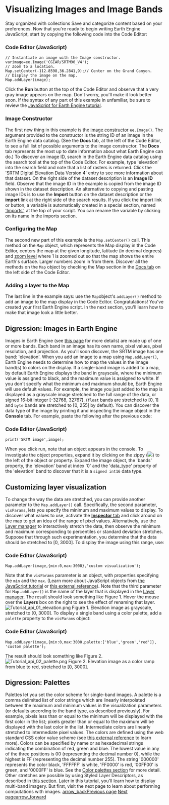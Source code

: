  
#  Visualizing Images and Image Bands 
Stay organized with collections  Save and categorize content based on your preferences. 
Now that you're ready to begin writing Earth Engine JavaScript, start by copying the following code into the Code Editor:
### Code Editor (JavaScript)
```
// Instantiate an image with the Image constructor.
varimage=ee.Image('CGIAR/SRTM90_V4');
// Zoom to a location.
Map.setCenter(-112.8598,36.2841,9);// Center on the Grand Canyon.
// Display the image on the map.
Map.addLayer(image);
```

Click the **Run** button at the top of the Code Editor and observe that a very gray image appears on the map. Don't worry, you'll make it look better soon. If the syntax of any part of this example in unfamiliar, be sure to review the [JavaScript for Earth Engine tutorial](https://developers.google.com/earth-engine/tutorials/tutorial_js_01).
### Image Constructor
The first new thing in this example is the [image constructor](https://developers.google.com/earth-engine/apidocs/ee-image) `ee.Image()`. The argument provided to the constructor is the string ID of an image in the Earth Engine data catalog. (See the **Docs** tab, at the left of the Code Editor, to see a full list of possible arguments to the image constructor. The **Docs** tab represents the most up to date information about what Earth Engine can do.)
To discover an image ID, search in the Earth Engine data catalog using the search tool at the top of the Code Editor. For example, type 'elevation' into the search field and note that a list of rasters is returned. Click the 'SRTM Digital Elevation Data Version 4' entry to see more information about that dataset. On the right side of the dataset description is an **Image ID** field. Observe that the image ID in the example is copied from the image ID shown in the dataset description. 
An alternative to copying and pasting image IDs is to use the **Import** button on the dataset description or the **import** link at the right side of the search results. If you click the import link or button, a variable is automatically created in a special section, named ['Imports'](https://developers.google.com/earth-engine/guides/playground#imports), at the top of your script. You can rename the variable by clicking on its name in the imports section.
### Configuring the Map
The second new part of this example is the `Map.setCenter()` call. This method on the `Map` object, which represents the Map display in the Code Editor, centers the map at the given longitude, latitude (in decimal degrees) and [zoom level](https://developers.google.com/maps/documentation/javascript/tutorial#zoom-levels) where 1 is zoomed out so that the map shows the entire Earth's surface. Larger numbers zoom in from there. Discover all the methods on the `Map` object by checking the Map section in the [Docs tab](https://developers.google.com/earth-engine/guides/playground#api-reference-docs-tab) on the left side of the Code Editor.
### Adding a layer to the Map
The last line in the example says: use the `Map`object's `addLayer()` method to add an image to the map display in the Code Editor.
Congratulations! You've created your first Earth Engine script. In the next section, you'll learn how to make that image look a little better.
## Digression: Images in Earth Engine
Images in Earth Engine (see [this page](https://developers.google.com/earth-engine/guides/image_overview) for more details) are made up of one or more bands. Each band in an image has its own name, pixel values, pixel resolution, and projection. As you'll soon discover, the SRTM image has one band: 'elevation'.
When you add an image to a map using `Map.addLayer()`, Earth Engine needs to determine how to map the values in the image band(s) to colors on the display. If a single-band image is added to a map, by default Earth Engine displays the band in grayscale, where the minimum value is assigned to black, and the maximum value is assigned to white. If you don't specify what the minimum and maximum should be, Earth Engine will use default values. For example, the image you just added to the map is displayed as a grayscale image stretched to the full range of the data, or signed 16-bit integer [-32768, 32767]. (`float` bands are stretched to [0, 1] and `byte` bands are stretched to [0, 255] by default).
You can discover the data type of the image by printing it and inspecting the image object in the **Console** tab. For example, paste the following after the previous code:
### Code Editor (JavaScript)
```
print('SRTM image',image);
```

When you click run, note that an object appears in the console. To investigate the object properties, expand it by clicking on the zippy (![](https://code.earthengine.google.com/images/zippy-tab.svg)) to the left of the object or property. Expand the image object, the 'bands' property, the 'elevation' band at index '0' and the 'data_type' property of the 'elevation' band to discover that it is a `signed int16` data type.
## Customizing layer visualization
To change the way the data are stretched, you can provide another parameter to the `Map.addLayer()` call. Specifically, the second parameter, `visParams`, lets you specify the minimum and maximum values to display. To discover what values to use, activate the [**Inspector** tab](https://developers.google.com/earth-engine/guides/playground#inspector-tab) and click around on the map to get an idea of the range of pixel values. Alternatively, use the [Layer manager](https://developers.google.com/earth-engine/guides/playground#layer-manager) to interactively stretch the data, then observe the minimum and maximum corresponding to percentiles or standard deviation stretches. Suppose that through such experimentation, you determine that the data should be stretched to [0, 3000]. To display the image using this range, use:
### Code Editor (JavaScript)
```
Map.addLayer(image,{min:0,max:3000},'custom visualization');
```

Note that the `visParams` parameter is an object, with properties specifying the `min` and the `max`. (Learn more about JavaScript objects from [the JavaScript tutorial](https://developers.google.com/earth-engine/tutorials/tutorial_js_01#basic-javascript-data-types) or [this external reference](https://developer.mozilla.org/en-US/docs/Web/JavaScript/Guide/Working_with_Objects)). Note that the third parameter for `Map.addLayer()` is the name of the layer that is displayed in the [Layer manager](https://developers.google.com/earth-engine/guides/playground#layer-manager). The result should look something like Figure 1. Hover the mouse over the **Layers** box on the right to see the effect of renaming that layer.
![Tutorial_api_01_elevation.png](https://developers.google.com/static/earth-engine/images/Tutorial_api_01_elevation.png) Figure 1. Elevation image as grayscale, stretched to [0, 3000]. 
To display a single band using a color palette, add a `palette` property to the `visParams` object:
### Code Editor (JavaScript)
```
Map.addLayer(image,{min:0,max:3000,palette:['blue','green','red']},
'custom palette');
```

The result should look something like Figure 2.
![Tutorial_api_02_palette.png](https://developers.google.com/static/earth-engine/images/Tutorial_api_02_palette.png) Figure 2. Elevation image as a color ramp from blue to red, stretched to [0, 3000]. 
## Digression: Palettes
Palettes let you set the color scheme for single-band images. A palette is a comma delimited list of color strings which are linearly interpolated between the maximum and minimum values in the visualization parameters (or defaults according to the band type, as described previously). For example, pixels less than or equal to the minimum will be displayed with the first color in the list; pixels greater than or equal to the maximum will be displayed with the last color in the list. Intermediate colors are linearly stretched to intermediate pixel values.
The colors are defined using the web standard CSS color value scheme (see [this external reference](https://en.wikipedia.org/wiki/Web_colors) to learn more). Colors can be specified by name or as hexadecimal strings indicating the combination of red, green and blue. The lowest value in any of the three positions is 00 (representing the decimal number 0), while the highest is FF (representing the decimal number 255). The string '000000' represents the color black, 'FFFFFF' is white, 'FF0000' is red, '00FF00' is green, and '0000FF' is blue. See the [Color palettes section](https://developers.google.com/earth-engine/guides/image_visualization#color-palettes) for more detail. Other stretches are possible by using Styled Layer Descriptors, as described in [this section](https://developers.google.com/earth-engine/guides/image_visualization#styled-layer-descriptors).
Later in this tutorial, you'll learn how to display multi-band imagery. But first, visit the next page to learn about performing computations with images.
[ arrow_backPrevious page](https://developers.google.com/earth-engine/tutorials/tutorial_api_01) [ Next pagearrow_forward](https://developers.google.com/earth-engine/tutorials/tutorial_api_03)
